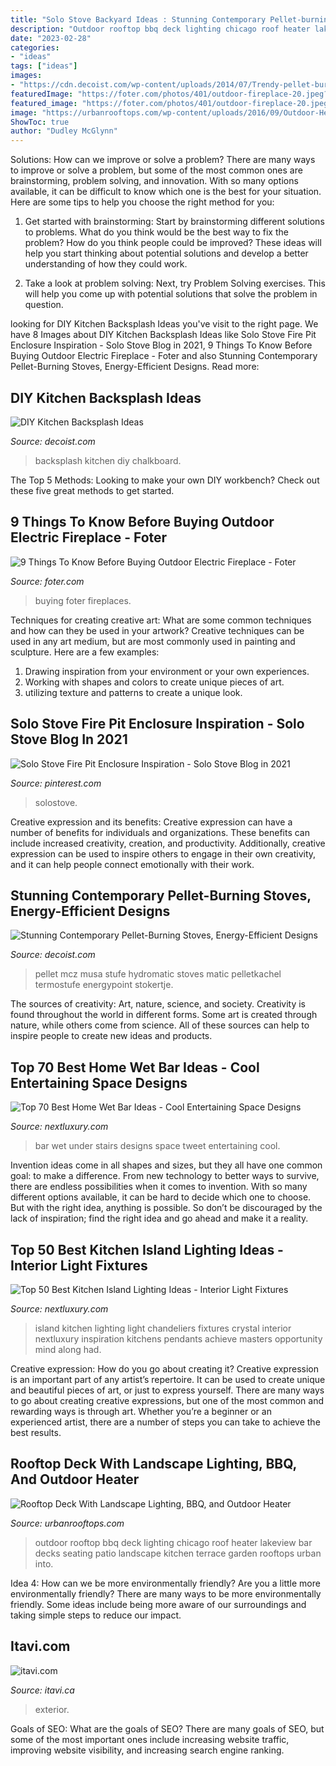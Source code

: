 ```yaml
---
title: "Solo Stove Backyard Ideas : Stunning Contemporary Pellet-burning Stoves, Energy-efficient Designs"
description: "Outdoor rooftop bbq deck lighting chicago roof heater lakeview bar decks seating patio landscape kitchen terrace garden rooftops urban into"
date: "2023-02-28"
categories:
- "ideas"
tags: ["ideas"]
images:
- "https://cdn.decoist.com/wp-content/uploads/2014/07/Trendy-pellet-burning-stoves-warm-up-those-cold-winter-days-withe-elegance-768x1024.jpg"
featuredImage: "https://foter.com/photos/401/outdoor-fireplace-20.jpeg?s=art"
featured_image: "https://foter.com/photos/401/outdoor-fireplace-20.jpeg?s=art"
image: "https://urbanrooftops.com/wp-content/uploads/2016/09/Outdoor-Heater-Kenmore-Lakeview-Chicago-2.jpg"
ShowToc: true
author: "Dudley McGlynn"
---
```



Solutions: How can we improve or solve a problem?
There are many ways to improve or solve a problem, but some of the most common ones are brainstorming, problem solving, and innovation. With so many options available, it can be difficult to know which one is the best for your situation. Here are some tips to help you choose the right method for you:
1. Get started with brainstorming: Start by brainstorming different solutions to problems. What do you think would be the best way to fix the problem? How do you think people could be improved? These ideas will help you start thinking about potential solutions and develop a better understanding of how they could work.

2. Take a look at problem solving: Next, try Problem Solving exercises. This will help you come up with potential solutions that solve the problem in question.

	

		
looking for DIY Kitchen Backsplash Ideas you've visit to the right page. We have 8 Images about DIY Kitchen Backsplash Ideas like Solo Stove Fire Pit Enclosure Inspiration - Solo Stove Blog in 2021, 9 Things To Know Before Buying Outdoor Electric Fireplace - Foter and also Stunning Contemporary Pellet-Burning Stoves, Energy-Efficient Designs. Read more:
		
    
## DIY Kitchen Backsplash Ideas

<img loading=lazy src="https://cdn.decoist.com/wp-content/uploads/2016/10/Chalkboard-backsplash.jpeg" onerror="this.onerror=null;this.src='https://tse1.mm.bing.net/th?id=OIP.xtqfDf82vylgUQD9EjoQlwHaJ4&amp;pid=15.1';" alt="DIY Kitchen Backsplash Ideas">

_Source: decoist.com_

>backsplash kitchen diy chalkboard. 

	

The Top 5 Methods:
Looking to make your own DIY workbench? Check out these five great methods to get started.

    
## 9 Things To Know Before Buying Outdoor Electric Fireplace - Foter

<img loading=lazy src="https://foter.com/photos/401/outdoor-fireplace-20.jpeg?s=art" onerror="this.onerror=null;this.src='https://tse2.mm.bing.net/th?id=OIP.3xa_Mk6Sw8u8-3opWVxT-gHaHa&amp;pid=15.1';" alt="9 Things To Know Before Buying Outdoor Electric Fireplace - Foter">

_Source: foter.com_

>buying foter fireplaces. 

	

Techniques for creating creative art: What are some common techniques and how can they be used in your artwork?
Creative techniques can be used in any art medium, but are most commonly used in painting and sculpture. Here are a few examples:
1. Drawing inspiration from your environment or your own experiences.
2. Working with shapes and colors to create unique pieces of art.
3. utilizing texture and patterns to create a unique look.

    
## Solo Stove Fire Pit Enclosure Inspiration - Solo Stove Blog In 2021

<img loading=lazy src="https://i.pinimg.com/736x/69/61/e7/6961e7b95c300d344cb4645a36bff5d5.jpg" onerror="this.onerror=null;this.src='https://tse1.mm.bing.net/th?id=OIP.xPLnydtm0jhUlR-cSJ-00wHaJ3&amp;pid=15.1';" alt="Solo Stove Fire Pit Enclosure Inspiration - Solo Stove Blog in 2021">

_Source: pinterest.com_

>solostove. 

	

Creative expression and its benefits:
Creative expression can have a number of benefits for individuals and organizations. These benefits can include increased creativity, creation, and productivity. Additionally, creative expression can be used to inspire others to engage in their own creativity, and it can help people connect emotionally with their work.

    
## Stunning Contemporary Pellet-Burning Stoves, Energy-Efficient Designs

<img loading=lazy src="https://cdn.decoist.com/wp-content/uploads/2014/07/Trendy-pellet-burning-stoves-warm-up-those-cold-winter-days-withe-elegance-768x1024.jpg" onerror="this.onerror=null;this.src='https://tse3.mm.bing.net/th?id=OIP.Ul7ZRCjRFjznDZCz-9vOJQHaJ4&amp;pid=15.1';" alt="Stunning Contemporary Pellet-Burning Stoves, Energy-Efficient Designs">

_Source: decoist.com_

>pellet mcz musa stufe hydromatic stoves matic pelletkachel termostufe energypoint stokertje. 

	

The sources of creativity: Art, nature, science, and society.
Creativity is found throughout the world in different forms. Some art is created through nature, while others come from science. All of these sources can help to inspire people to create new ideas and products.

    
## Top 70 Best Home Wet Bar Ideas - Cool Entertaining Space Designs

<img loading=lazy src="http://nextluxury.com/wp-content/uploads/under-stairs-rustic-home-wet-bar-ideas.jpg" onerror="this.onerror=null;this.src='https://tse1.mm.bing.net/th?id=OIP.VZoO3SYqso1KUUGkeyBMQQAAAA&amp;pid=15.1';" alt="Top 70 Best Home Wet Bar Ideas - Cool Entertaining Space Designs">

_Source: nextluxury.com_

>bar wet under stairs designs space tweet entertaining cool. 

	

Invention ideas come in all shapes and sizes, but they all have one common goal: to make a difference. From new technology to better ways to survive, there are endless possibilities when it comes to invention. With so many different options available, it can be hard to decide which one to choose. But with the right idea, anything is possible. So don’t be discouraged by the lack of inspiration; find the right idea and go ahead and make it a reality.

    
## Top 50 Best Kitchen Island Lighting Ideas - Interior Light Fixtures

<img loading=lazy src="http://nextluxury.com/wp-content/uploads/crystal-chandeliers-kitchen-island-lighting-ideas-inspiration.jpg" onerror="this.onerror=null;this.src='https://tse1.mm.bing.net/th?id=OIP.XUeloJ6vsjHYQ_9cqJzpoAHaHa&amp;pid=15.1';" alt="Top 50 Best Kitchen Island Lighting Ideas - Interior Light Fixtures">

_Source: nextluxury.com_

>island kitchen lighting light chandeliers fixtures crystal interior nextluxury inspiration kitchens pendants achieve masters opportunity mind along had. 

	

Creative expression: How do you go about creating it?
Creative expression is an important part of any artist’s repertoire. It can be used to create unique and beautiful pieces of art, or just to express yourself. There are many ways to go about creating creative expressions, but one of the most common and rewarding ways is through art. Whether you’re a beginner or an experienced artist, there are a number of steps you can take to achieve the best results.

    
## Rooftop Deck With Landscape Lighting, BBQ, And Outdoor Heater

<img loading=lazy src="https://urbanrooftops.com/wp-content/uploads/2016/09/Outdoor-Heater-Kenmore-Lakeview-Chicago-2.jpg" onerror="this.onerror=null;this.src='https://tse1.mm.bing.net/th?id=OIP.BnFysdwYrteae886VFXVAgHaE7&amp;pid=15.1';" alt="Rooftop Deck With Landscape Lighting, BBQ, and Outdoor Heater">

_Source: urbanrooftops.com_

>outdoor rooftop bbq deck lighting chicago roof heater lakeview bar decks seating patio landscape kitchen terrace garden rooftops urban into. 

	

Idea 4: How can we be more environmentally friendly?
Are you a little more environmentally friendly? There are many ways to be more environmentally friendly. Some ideas include being more aware of our surroundings and taking simple steps to reduce our impact.

    
## Itavi.com

<img loading=lazy src="http://www.itavi.ca/wp-content/uploads/2014/03/IMG_3414.jpg" onerror="this.onerror=null;this.src='https://tse3.mm.bing.net/th?id=OIP.i37fdWa4K_grcK8sQVELfgAAAA&amp;pid=15.1';" alt="itavi.com">

_Source: itavi.ca_

>exterior. 

	

Goals of SEO: What are the goals of SEO?
There are many goals of SEO, but some of the most important ones include increasing website traffic, improving website visibility, and increasing search engine ranking.

